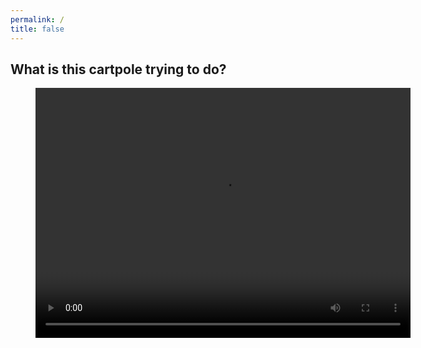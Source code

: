 ```yaml
---
permalink: /
title: false
---
```


## What is this cartpole trying to do?
<figure class="video_container">
  <video width="600" height="400" autoplay loop>
    <source src="/assets/animations/cartpole.mp4" type="video/mp4">
  </video>
</figure>
